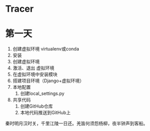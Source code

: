 # **Tracer**

# 第一天

1.  创建虚拟环境  virtualenv或conda
   1. 安装
   2. 创建虚拟环境
   3. 激活、退出 虚拟环境
   4. 在虚拟环境中安装模块
2. 搭建项目环境（Django+虚拟环境）
3. 本地配置
   1. 创建local_settings.py
4. 共享代码
   1. 创建GitHub仓库
   2. 本地代码推送到GitHub上









秦时明月汉时关，千里江陵一日还。羌笛何须怨杨柳，夜半钟声到客船。



